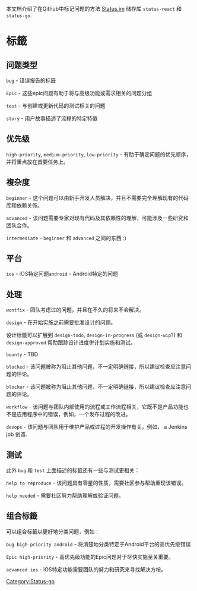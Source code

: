 本文档介绍了在Github中标记问题的方法 [Status.im](http://status.im/) 储存库 `status-react`
和 `status-go`.

# **标籤**

## **问题类型**

`bug` - 错误报告的标籤

`Epic` - 这些epic问题有助于将与高级功能或需求相关的问题分组

`test` - 与创建或更新代码的测试相关的问题

`story` - 用户故事描述了流程的特定特徵

## **优先级**

`high-priority`, `medium-priority`, `low-priority` -
有助于确定问题的优先顺序，并将重点放在首要任务上。

## **複杂度**

`beginner` - 这个问题可以由新手开发人员解决，并且不需要完全理解现有的代码库和依赖关係。

`advanced` - 该问题需要专家对现有代码及其依赖性的理解，可能涉及一些研究和团队合作。

`intermediate` - `beginner` 和 `advanced` 之间的东西 :)

## **平台**

`ios` - iOS特定问题`android` - Android特定的问题

## **处理**

`wontfix` - 团队考虑过的问题，并且在不久的将来不会解决。

`design` - 在开始实施之前需要批准设计的问题。

设计标籤可以扩展到 `design-todo`, `design-in-progress` (或 `design-wip`?) 和
`design-approved` 帮助跟踪设计进度併计划实施和测试。

`bounty` - TBD

`blocked` - 该问题被称为阻止其他问题，不一定明确链接，所以建议检查应注意问题的评论。

`blocker` - 该问题被称为阻止其他问题，不一定明确链接，所以建议检查应注意问题的评论。

`workflow` - 该问题与团队内部使用的流程或工作流程相关，它既不是产品功能也不是应用程序中的错误，例如，一个发布过程的改进。

`devops` - 该问题与团队用于维护产品或过程的开发操作有关，例如， a Jenkins job 创造.

## **测试**

此外 `bug` 和 `test` 上面描述的标籤还有一些与测试更相关：

`help to reproduce` - 该问题具有零星的性质，需要社区参与帮助重现该错误。

`help needed` - 需要社区努力帮助理解或验证问题。

## **组合标籤**

可以组合标籤以更好地分类问题，例如：

`bug high-priority android` - 将清楚地分类特定于Android平台的高优先级错误

`Epic high-priority` - 高优先级功能的Epic问题对于尽快实施至关重要。

`advanced ios` - iOS特定功能需要团队的努力和研究来寻找解决方桉。

[Category:Status-go](Category:Status-go "wikilink")